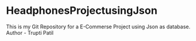 # HeadphonesProjectusingJson
This is my Git Repository for a E-Commerse Project using Json as database.
Author - Trupti Patil
